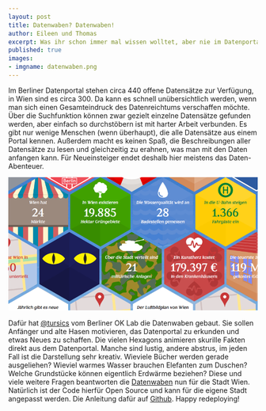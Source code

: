 ```yaml
---
layout: post
title: Datenwaben? Datenwaben!
author: Eileen und Thomas
excerpt: Was ihr schon immer mal wissen wolltet, aber nie im Datenportal gefunden habt.
published: true
images:
- imgname: datenwaben.png
---
```


Im Berliner Datenportal stehen circa 440 offene Datensätze zur Verfügung, in Wien sind es circa 300. Da kann es schnell unübersichtlich werden, wenn man sich einen Gesamteindruck des Datenreichtums verschaffen möchte. Über die Suchfunktion können zwar gezielt einzelne Datensätze gefunden werden, aber einfach so durchstöbern ist mit harter Arbeit verbunden. Es gibt nur wenige Menschen (wenn überhaupt), die alle Datensätze aus einem Portal kennen. Außerdem macht es keinen Spaß, die Beschreibungen aller Datensätze zu lesen und gleichzeitig zu erahnen, was man mit den Daten anfangen kann. Für Neueinsteiger endet deshalb hier meistens das Daten-Abenteuer.

[![Datenwaben](/assets/blog/datenwaben.png)](http://daten-waben.tursics.de)

Dafür hat [@tursics][] vom Berliner OK Lab die Datenwaben gebaut. Sie sollen Anfänger und alte Hasen motivieren, das Datenportal zu erkunden und etwas Neues zu schaffen. Die vielen Hexagons animieren skurille Fakten direkt aus dem Datenportal. Manche sind lustig, andere abstrus, im jeden Fall ist die Darstellung sehr kreativ. Wieviele Bücher werden gerade ausgeliehen? Wieviel warmes Wasser brauchen Elefanten zum Duschen? Welche Grundstücke können eigentlich Erdwärme beziehen? Diese und viele weitere Fragen beantworten die [Datenwaben][] nun für die Stadt Wien. Natürlich ist der Code hierfür Open Source und kann für die eigene Stadt angepasst werden. Die Anleitung dafür auf [Github][]. Happy redeploying!

[Datenwaben]: http://daten-waben.tursics.de
[Github]: http://daten-waben.tursics.de
[@tursics]: https://twitter.com/tursics
